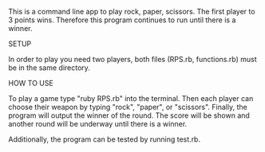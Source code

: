 This is a command line app to play rock, paper, scissors. The first player to 3 points wins. Therefore this program continues to run until there is a winner.

SETUP

In order to play you need two players, both files (RPS.rb, functions.rb) must be in the same directory.

HOW TO USE

To play a game type "ruby RPS.rb" into the terminal. Then each player can choose their weapon by typing "rock", "paper", or "scissors". Finally, the program will output the winner of the round. The score will be shown and another round will be underway until there is a winner.

 Additionally, the program can be tested by running test.rb.